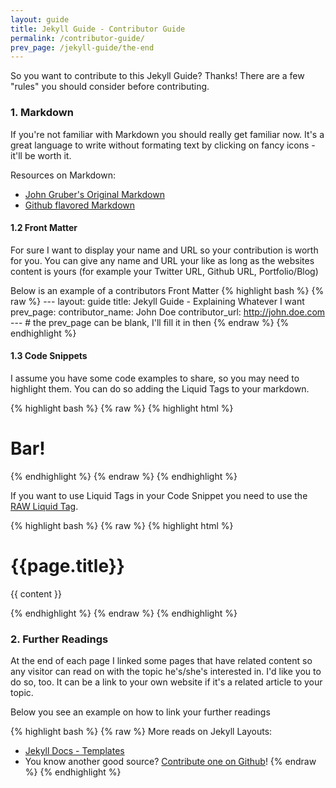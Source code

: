 ```yaml
---
layout: guide
title: Jekyll Guide - Contributor Guide
permalink: /contributor-guide/
prev_page: /jekyll-guide/the-end
---
```


So you want to contribute to this Jekyll Guide? Thanks! There are a few "rules" you should consider before contributing.

### 1. Markdown

If you're not familiar with Markdown you should really get familiar now. It's a great language to write without formating text by clicking on fancy icons - it'll be worth it. 

Resources on Markdown:

- [John Gruber's Original Markdown](http://daringfireball.net/projects/markdown/)
- [Github flavored Markdown](https://help.github.com/articles/github-flavored-markdown)


#### 1.2 Front Matter

For sure I want to display your name and URL so your contribution is worth for you. You can give any name and URL your like as long as the websites content is yours (for example your Twitter URL, Github URL, Portfolio/Blog)

Below is an example of a contributors Front Matter
{% highlight bash %}
	{% raw %}
	---
	layout: guide
	title: Jekyll Guide - Explaining Whatever I want
	prev_page: 
	contributor_name: John Doe
	contributor_url: http://john.doe.com
	---
	# the prev_page can be blank, I'll fill it in then
	{% endraw %}
{% endhighlight %}


#### 1.3 Code Snippets

I assume you have some code examples to share, so you may need to highlight them. You can do so adding the Liquid Tags to your markdown.

{% highlight bash %}
{% raw %}
{% highlight html %}
<h1 class="foo">Bar!</h1>
{% endhighlight %}
{% endraw %}
{% endhighlight %}

If you want to use Liquid Tags in your Code Snippet you need to use the [RAW Liquid Tag](http://wiki.shopify.com/Liquid#No_Liquid_Zone:_the_raw_tag).

{% highlight bash %}
{% raw %}
{% highlight html %}
	<h1>{{page.title}}</h1>
	<p>{{ content }}</p>
{% endhighlight %}
{% endraw %}
{% endhighlight %}

### 2. Further Readings

At the end of each page I linked some pages that have related content so any visitor can read on with the topic he's/she's interested in. I'd like you to do so, too. It can be a link to your own website if it's a related article to your topic. 

Below you see an example on how to link your further readings

{% highlight bash %}
{% raw %}
More reads on Jekyll Layouts:

- [Jekyll Docs - Templates](http://jekyllrb.com/docs/templates/)
- You know another good source? [Contribute one on Github](https://github.com/kevingimbel/kevingimbel.github.io/pulls)!
{% endraw %}
{% endhighlight %}

